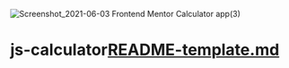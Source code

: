![Screenshot_2021-06-03 Frontend Mentor Calculator app(3)](https://user-images.githubusercontent.com/60589175/122138835-140f4400-ce37-11eb-8fdd-53f88fed4ff8.png)
# js-calculator[README-template.md](https://github.com/Emeka212/js-calculator/files/6659398/README-template.md)
